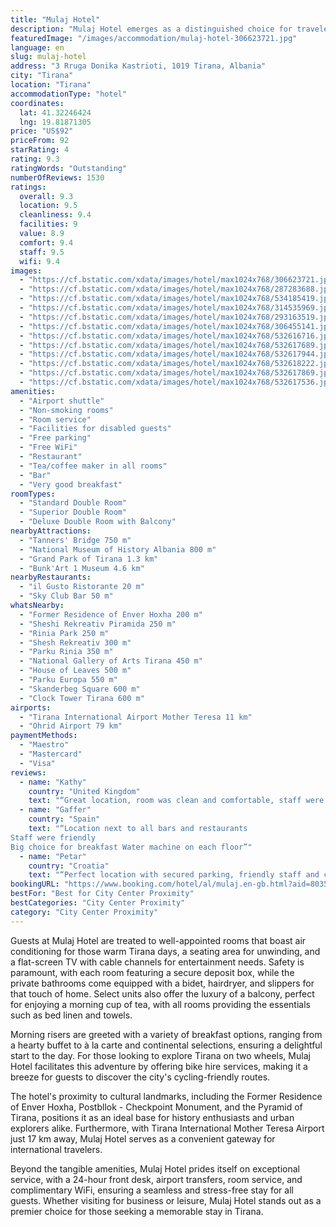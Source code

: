 ```yaml
---
title: "Mulaj Hotel"
description: "Mulaj Hotel emerges as a distinguished choice for travelers seeking a blend of comfort and convenience in the heart of Tirana."
featuredImage: "/images/accommodation/mulaj-hotel-306623721.jpg"
language: en
slug: mulaj-hotel
address: "3 Rruga Donika Kastrioti, 1019 Tirana, Albania"
city: "Tirana"
location: "Tirana"
accommodationType: "hotel"
coordinates:
  lat: 41.32246424
  lng: 19.81871305
price: "US$92"
priceFrom: 92
starRating: 4
rating: 9.3
ratingWords: "Outstanding"
numberOfReviews: 1530
ratings:
  overall: 9.3
  location: 9.5
  cleanliness: 9.4
  facilities: 9
  value: 8.9
  comfort: 9.4
  staff: 9.5
  wifi: 9.4
images:
  - "https://cf.bstatic.com/xdata/images/hotel/max1024x768/306623721.jpg?k=934adf673eef6f7a7625670f71f303b380eb01ad9a7c82bb0e1d78043a75fb64&o=&hp=1"
  - "https://cf.bstatic.com/xdata/images/hotel/max1024x768/287283688.jpg?k=8b88e682d1ba4ef803b0de6cd617bc5beaeb50f9b6ffc6f6c813a3f5a64abe10&o=&hp=1"
  - "https://cf.bstatic.com/xdata/images/hotel/max1024x768/534185419.jpg?k=c10beb8308e74be4f451ff614bf219d38c8cac7e557aae8f0ce018ac206e2924&o=&hp=1"
  - "https://cf.bstatic.com/xdata/images/hotel/max1024x768/314535969.jpg?k=70e65fa6e4765bb74d363c9a4df2ac5fef52bcc3c3b577332c996031cde45896&o=&hp=1"
  - "https://cf.bstatic.com/xdata/images/hotel/max1024x768/293163519.jpg?k=66e301617b637275302bceb5586a3d0cff7a02ea6fff47dbf413f660294c42cb&o=&hp=1"
  - "https://cf.bstatic.com/xdata/images/hotel/max1024x768/306455141.jpg?k=1f0195f9a58174e96d4994cf309bec073f325b0fd30a73eda38c087fba5cf723&o=&hp=1"
  - "https://cf.bstatic.com/xdata/images/hotel/max1024x768/532616716.jpg?k=8747d31fb1e458ce256b36853555f225308d69ca3c609ed7d6072a4514b11c27&o=&hp=1"
  - "https://cf.bstatic.com/xdata/images/hotel/max1024x768/532617689.jpg?k=ffb5875c94c6e7d760e63fe82b2b494eb235c093f3386affb6e576ea0981a9f4&o=&hp=1"
  - "https://cf.bstatic.com/xdata/images/hotel/max1024x768/532617944.jpg?k=161ac7f7f322c7f3f4ef15fc901c15f046ce5ea697645cdc810872715ba38c10&o=&hp=1"
  - "https://cf.bstatic.com/xdata/images/hotel/max1024x768/532618222.jpg?k=59341039265dea29b71d5b69fc3d82e4964390c4c1cc4b9a90247514c27b2a29&o=&hp=1"
  - "https://cf.bstatic.com/xdata/images/hotel/max1024x768/532617869.jpg?k=28f4b3f5cbcfe53ea75c1e4aed16579ca5e16c4124bf24b2abe45608b2c31d97&o=&hp=1"
  - "https://cf.bstatic.com/xdata/images/hotel/max1024x768/532617536.jpg?k=8c4580e5f5077a0973476cb08ff7209b68d5e4cdce42c2b5dcbeb96316a72b83&o=&hp=1"
amenities:
  - "Airport shuttle"
  - "Non-smoking rooms"
  - "Room service"
  - "Facilities for disabled guests"
  - "Free parking"
  - "Free WiFi"
  - "Restaurant"
  - "Tea/coffee maker in all rooms"
  - "Bar"
  - "Very good breakfast"
roomTypes:
  - "Standard Double Room"
  - "Superior Double Room"
  - "Deluxe Double Room with Balcony"
nearbyAttractions:
  - "Tanners' Bridge 750 m"
  - "National Museum of History Albania 800 m"
  - "Grand Park of Tirana 1.3 km"
  - "Bunk'Art 1 Museum 4.6 km"
nearbyRestaurants:
  - "il Gusto Ristorante 20 m"
  - "Sky Club Bar 50 m"
whatsNearby:
  - "Former Residence of Enver Hoxha 200 m"
  - "Sheshi Rekreativ Piramida 250 m"
  - "Rinia Park 250 m"
  - "Shesh Rekreativ 300 m"
  - "Parku Rinia 350 m"
  - "National Gallery of Arts Tirana 450 m"
  - "House of Leaves 500 m"
  - "Parku Europa 550 m"
  - "Skanderbeg Square 600 m"
  - "Clock Tower Tirana 600 m"
airports:
  - "Tirana International Airport Mother Teresa 11 km"
  - "Ohrid Airport 79 km"
paymentMethods:
  - "Maestro"
  - "Mastercard"
  - "Visa"
reviews:
  - name: "Kathy"
    country: "United Kingdom"
    text: "“Great location, room was clean and comfortable, staff were super helpful, breakfast choice was good (and the coffee was excellent)”"
  - name: "Gaffer"
    country: "Spain"
    text: "“Location next to all bars and restaurants
Staff were friendly
Big choice for breakfast Water machine on each floor”"
  - name: "Petar"
    country: "Croatia"
    text: "“Perfect location with secured parking, friendly staff and clean rooms. Would recommend to everyone.”"
bookingURL: "https://www.booking.com/hotel/al/mulaj.en-gb.html?aid=8035640"
bestFor: "Best for City Center Proximity"
bestCategories: "City Center Proximity"
category: "City Center Proximity"
---
```


Guests at Mulaj Hotel are treated to well-appointed rooms that boast air conditioning for those warm Tirana days, a seating area for unwinding, and a flat-screen TV with cable channels for entertainment needs. Safety is paramount, with each room featuring a secure deposit box, while the private bathrooms come equipped with a bidet, hairdryer, and slippers for that touch of home. Select units also offer the luxury of a balcony, perfect for enjoying a morning cup of tea, with all rooms providing the essentials such as bed linen and towels.

Morning risers are greeted with a variety of breakfast options, ranging from a hearty buffet to à la carte and continental selections, ensuring a delightful start to the day. For those looking to explore Tirana on two wheels, Mulaj Hotel facilitates this adventure by offering bike hire services, making it a breeze for guests to discover the city's cycling-friendly routes.

The hotel's proximity to cultural landmarks, including the Former Residence of Enver Hoxha, Postbllok - Checkpoint Monument, and the Pyramid of Tirana, positions it as an ideal base for history enthusiasts and urban explorers alike. Furthermore, with Tirana International Mother Teresa Airport just 17 km away, Mulaj Hotel serves as a convenient gateway for international travelers.

Beyond the tangible amenities, Mulaj Hotel prides itself on exceptional service, with a 24-hour front desk, airport transfers, room service, and complimentary WiFi, ensuring a seamless and stress-free stay for all guests. Whether visiting for business or leisure, Mulaj Hotel stands out as a premier choice for those seeking a memorable stay in Tirana.